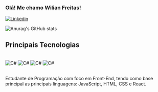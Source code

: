 ### Olá! Me chamo Wilian Freitas! 

[![Linkedin](https://img.shields.io/badge/LinkedIn-0077B5?style=for-the-badge&logo=linkedin&logoColor=white)](https://www.linkedin.com/in/wilian-souza-freitas-8a73b0212/)


![Anurag's GitHub stats](https://github-readme-stats.vercel.app/api?username=WilianFreittas&show_icons=true&theme=onedark)

## Principais Tecnologias

<div style="display: inline_block"><br/>
    <img align="center" alt="C#" src="https://img.shields.io/badge/HTML-239120?style=for-the-badge&logo=html5&logoColor=white" />
    <img align="center" alt="C#" src="https://img.shields.io/badge/CSS-239120?&style=for-the-badge&logo=css3&logoColor=white" />
    <img align="center" alt="C#" src="https://img.shields.io/badge/React-20232A?style=for-the-badge&logo=react&logoColor=61DAFB" />
    <img align="center" alt="C#" src="https://img.shields.io/badge/JavaScript-F7DF1E?style=for-the-badge&logo=javascript&logoColor=black" />
</div><br/>

Estudante de Programação com foco em Front-End, tendo como base principal as principais linguagens: JavaScript, HTML, CSS e React. 


